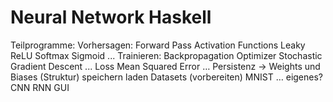 # Neural Network Haskell

Teilprogramme:
Vorhersagen: Forward Pass
Activation Functions
Leaky ReLU
Softmax
Sigmoid
...
Trainieren: Backpropagation
Optimizer
Stochastic Gradient Descent
...
Loss
Mean Squared Error
…
Persistenz → Weights und Biases (Struktur)
speichern
laden
Datasets (vorbereiten)
MNIST
…
eigenes?
CNN
RNN
GUI

